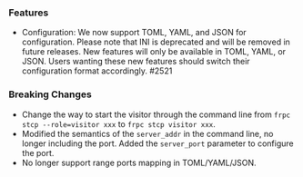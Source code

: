 ### Features

* Configuration: We now support TOML, YAML, and JSON for configuration. Please note that INI is deprecated and will be removed in future releases. New features will only be available in TOML, YAML, or JSON. Users wanting these new features should switch their configuration format accordingly. #2521

### Breaking Changes

* Change the way to start the visitor through the command line from `frpc stcp --role=visitor xxx` to `frpc stcp visitor xxx`.
* Modified the semantics of the `server_addr` in the command line, no longer including the port. Added the `server_port` parameter to configure the port.
* No longer support range ports mapping in TOML/YAML/JSON.
